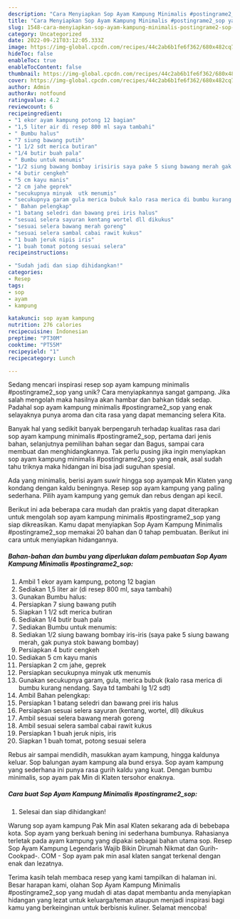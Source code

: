 ```yaml
---
description: "Cara Menyiapkan Sop Ayam Kampung Minimalis #postingrame2_sop yang Lezat"
title: "Cara Menyiapkan Sop Ayam Kampung Minimalis #postingrame2_sop yang Lezat"
slug: 1548-cara-menyiapkan-sop-ayam-kampung-minimalis-postingrame2-sop-yang-lezat
category: Uncategorized
date: 2022-09-21T03:12:05.333Z
image: https://img-global.cpcdn.com/recipes/44c2ab6b1fe6f362/680x482cq70/sop-ayam-kampung-minimalis-postingrame2_sop-foto-resep-utama.jpg
hideToc: false
enableToc: true
enableTocContent: false
thumbnail: https://img-global.cpcdn.com/recipes/44c2ab6b1fe6f362/680x482cq70/sop-ayam-kampung-minimalis-postingrame2_sop-foto-resep-utama.jpg
cover: https://img-global.cpcdn.com/recipes/44c2ab6b1fe6f362/680x482cq70/sop-ayam-kampung-minimalis-postingrame2_sop-foto-resep-utama.jpg
author: Admin
authorAv: notfound
ratingvalue: 4.2
reviewcount: 6
recipeingredient:
- "1 ekor ayam kampung potong 12 bagian"
- "1,5 liter air di resep 800 ml saya tambahi"
- " Bumbu halus"
- "7 siung bawang putih"
- "1 1/2 sdt merica butiran"
- "1/4 butir buah pala"
- " Bumbu untuk menumis"
- "1/2 siung bawang bombay irisiris saya pake 5 siung bawang merah gak punya stok bawang bombay"
- "4 butir cengkeh"
- "5 cm kayu manis"
- "2 cm jahe geprek"
- "secukupnya minyak  utk menumis"
- "secukupnya garam gula merica bubuk kalo rasa merica di bumbu kurang nendang Saya td tambahi lg 12 sdt"
- " Bahan pelengkap"
- "1 batang seledri dan bawang prei iris halus"
- "sesuai selera sayuran kentang wortel dll dikukus"
- "sesuai selera bawang merah goreng"
- "sesuai selera sambal cabai rawit kukus"
- "1 buah jeruk nipis iris"
- "1 buah tomat potong sesuai selera"
recipeinstructions:

- "Sudah jadi dan siap dihidangkan!"
categories:
- Resep
tags:
- sop
- ayam
- kampung

katakunci: sop ayam kampung 
nutrition: 276 calories
recipecuisine: Indonesian
preptime: "PT30M"
cooktime: "PT55M"
recipeyield: "1"
recipecategory: Lunch

---
```





Sedang mencari inspirasi resep sop ayam kampung minimalis #postingrame2_sop yang unik? Cara menyiapkannya sangat gampang. Jika salah mengolah maka hasilnya akan hambar dan bahkan tidak sedap. Padahal sop ayam kampung minimalis #postingrame2_sop yang enak selayaknya punya aroma dan cita rasa yang dapat memancing selera Kita.





Banyak hal yang sedikit banyak berpengaruh terhadap kualitas rasa dari sop ayam kampung minimalis #postingrame2_sop, pertama dari jenis bahan, selanjutnya pemilihan bahan segar dan Bagus, sampai cara membuat dan menghidangkannya. Tak perlu pusing jika ingin menyiapkan sop ayam kampung minimalis #postingrame2_sop yang enak,      asal sudah tahu triknya maka hidangan ini bisa jadi suguhan spesial.














Ada yang minimalis, berisi ayam suwir hingga sop ayampak Min Klaten yang kondang dengan kaldu beningnya. Resep sop ayam kampung yang paling sederhana. Pilih ayam kampung yang gemuk dan rebus dengan api kecil.






Berikut ini ada beberapa cara mudah dan praktis yang dapat diterapkan untuk mengolah sop ayam kampung minimalis #postingrame2_sop yang siap dikreasikan. Kamu dapat menyiapkan Sop Ayam Kampung Minimalis #postingrame2_sop memakai 20 bahan dan 0 tahap pembuatan. Berikut ini cara untuk menyiapkan hidangannya.

<!--inarticleads1-->

##### Bahan-bahan dan bumbu yang diperlukan dalam pembuatan Sop Ayam Kampung Minimalis #postingrame2_sop:

1. Ambil 1 ekor ayam kampung, potong 12 bagian
1. Sediakan 1,5 liter air (di resep 800 ml, saya tambahi)
1. Gunakan  Bumbu halus:
1. Persiapkan 7 siung bawang putih
1. Siapkan 1 1/2 sdt merica butiran
1. Sediakan 1/4 butir buah pala
1. Sediakan  Bumbu untuk menumis:
1. Sediakan 1/2 siung bawang bombay iris-iris (saya pake 5 siung bawang merah, gak punya stok bawang bombay)
1. Persiapkan 4 butir cengkeh
1. Sediakan 5 cm kayu manis
1. Persiapkan 2 cm jahe, geprek
1. Persiapkan secukupnya minyak  utk menumis
1. Gunakan secukupnya garam, gula, merica bubuk (kalo rasa merica di bumbu kurang nendang. Saya td tambahi lg 1/2 sdt)
1. Ambil  Bahan pelengkap:
1. Persiapkan 1 batang seledri dan bawang prei iris halus
1. Persiapkan sesuai selera sayuran (kentang, wortel, dll) dikukus
1. Ambil sesuai selera bawang merah goreng
1. Ambil sesuai selera sambal cabai rawit kukus
1. Persiapkan 1 buah jeruk nipis, iris
1. Siapkan 1 buah tomat, potong sesuai selera


Rebus air sampai mendidih, masukkan ayam kampung, hingga kaldunya keluar. Sop balungan ayam kampung ala bund ersya. Sop ayam kampung yang sederhana ini punya rasa gurih kaldu yang kuat. Dengan bumbu minimalis, sop ayam pak Min di Klaten tersohor enaknya. 

<!--inarticleads2-->

##### Cara buat Sop Ayam Kampung Minimalis #postingrame2_sop:


1. Selesai dan siap dihidangkan!

Warung sop ayam kampung Pak Min asal Klaten sekarang ada di bebebapa kota. Sop ayam yang berkuah bening ini sederhana bumbunya. Rahasianya terletak pada ayam kampung yang dipakai sebagai bahan utama sop. Resep Sop Ayam Kampung Legendaris Wajib Bikin Dirumah Nikmat dan Gurih-Cookpad-. COM - Sop ayam pak min asal klaten sangat terkenal dengan enak dan lezatnya. 

Terima kasih telah membaca resep yang kami tampilkan di halaman ini. Besar harapan kami, olahan Sop Ayam Kampung Minimalis #postingrame2_sop yang mudah di atas dapat membantu anda menyiapkan hidangan yang lezat untuk keluarga/teman ataupun menjadi inspirasi bagi kamu yang berkeinginan untuk berbisnis kuliner. Selamat mencoba!
